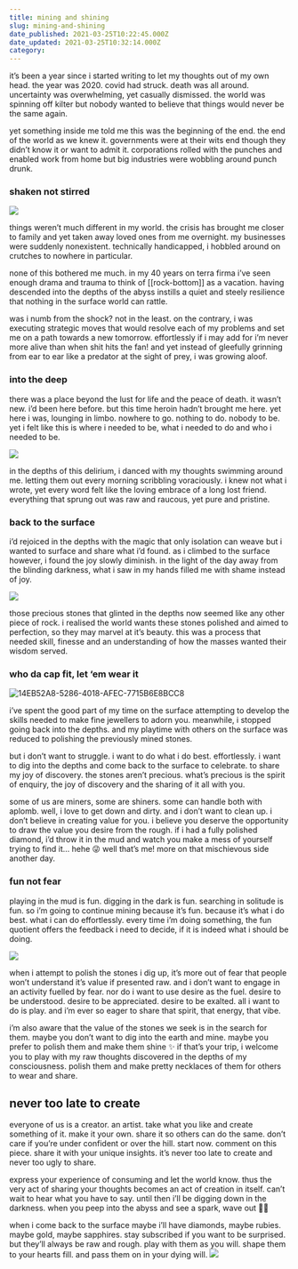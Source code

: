 ```yaml
---
title: mining and shining
slug: mining-and-shining
date_published: 2021-03-25T10:22:45.000Z
date_updated: 2021-03-25T10:32:14.000Z
category: 
---
```

it’s been a year since i started writing to let my thoughts out of my own head. the year was 2020. covid had struck. death was all around. uncertainty was overwhelming, yet casually dismissed. the world was spinning off kilter but nobody wanted to believe that things would never be the same again.

yet something inside me told me this was the beginning of the end. the end of the world as we knew it. governments were at their wits end though they didn’t know it or want to admit it. corporations rolled with the punches and enabled work from home but big industries were wobbling around punch drunk.

### shaken not stirred
![](https://images.unsplash.com/photo-1596420213465-a4cc2602f4f3?crop=entropy&amp;cs=tinysrgb&amp;fit=max&amp;fm=jpg&amp;ixid=MnwxNDIyNzR8MHwxfHNlYXJjaHw4fHxlYXJ0aHF1YWtlfGVufDB8fHx8MTYxNjY2NDEwOQ&amp;ixlib=rb-1.2.1&amp;q=80&amp;w=1080)

things weren’t much different in my world. the crisis has brought me closer to family and yet taken away loved ones from me overnight. my businesses were suddenly nonexistent. technically handicapped, i hobbled around on crutches to nowhere in particular.

none of this bothered me much. in my 40 years on terra firma i’ve seen enough drama and trauma to think of [[rock-bottom]] as a vacation. having descended into the depths of the abyss instills a quiet and steely resilience that nothing in the surface world can rattle.

was i numb from the shock? not in the least. on the contrary, i was executing strategic moves that would resolve each of my problems and set me on a path towards a new tomorrow. effortlessly if i may add for i’m never more alive than when shit hits the fan! and yet instead of gleefully grinning from ear to ear like a predator at the sight of prey, i was growing aloof.

### into the deep
there was a place beyond the lust for life and the peace of death. it wasn’t new. i’d been here before. but this time heroin hadn’t brought me here. yet here i was, lounging in limbo. nowhere to go. nothing to do. nobody to be. yet i felt like this is where i needed to be, what i needed to do and who i needed to be.

![](https://images.unsplash.com/photo-1598557429123-f50d46fe4987?crop=entropy&amp;cs=tinysrgb&amp;fit=max&amp;fm=jpg&amp;ixid=MnwxNDIyNzR8MHwxfHNlYXJjaHwyNXx8dm9ydGV4fGVufDB8fHx8MTYxNjY2NDI0NA&amp;ixlib=rb-1.2.1&amp;q=80&amp;w=1080)

in the depths of this delirium, i danced with my thoughts swimming around me. letting them out every morning scribbling voraciously. i knew not what i wrote, yet every word felt like the loving embrace of a long lost friend. everything that sprung out was raw and raucous, yet pure and pristine.

### back to the surface
i’d rejoiced in the depths with the magic that only isolation can weave but i wanted to surface and share what i’d found. as i climbed to the surface however, i found the joy slowly diminish. in the light of the day away from the blinding darkness, what i saw in my hands filled me with shame instead of joy.

![](https://images.unsplash.com/photo-1516652695352-6118f7cc1a07?crop=entropy&amp;cs=tinysrgb&amp;fit=max&amp;fm=jpg&amp;ixid=MnwxNDIyNzR8MHwxfHNlYXJjaHwxfHxqZXdlbGxlcnxlbnwwfHx8fDE2MTY2NjQ0MTQ&amp;ixlib=rb-1.2.1&amp;q=80&amp;w=1080)

those precious stones that glinted in the depths now seemed like any other piece of rock. i realised the world wants these stones polished and aimed to perfection, so they may marvel at it’s beauty. this was a process that needed skill, finesse and an understanding of how the masses wanted their wisdom served.

### who da cap fit, let ‘em wear it
![14EB52A8-5286-4018-AFEC-7715B6E8BCC8](https://res.craft.do/user/full/aea53ecb-f07e-7684-f954-13f587938a00/57BC1604-4547-42DF-B835-4A22C999F6A6_2)

i’ve spent the good part of my time on the surface attempting to develop the skills needed to make fine jewellers to adorn you. meanwhile, i stopped going back into the depths. and my playtime with others on the surface was reduced to polishing the previously mined stones.

but i don’t want to struggle. i want to do what i do best. effortlessly. i want to dig into the depths and come back to the surface to celebrate. to share my joy of discovery. the stones aren’t precious. what’s precious is the spirit of enquiry, the joy of discovery and the sharing of it all with you.

some of us are miners, some are shiners. some can handle both with aplomb. well, i love to get down and dirty. and i don’t want to clean up. i don’t believe in creating value for you. i believe you deserve the opportunity to draw the value you desire from the rough. if i had a fully polished diamond, i’d throw it in the mud and watch you make a mess of yourself trying to find it… hehe 😜 well that’s me! more on that mischievous side another day.

### fun not fear
playing in the mud is fun. digging in the dark is fun. searching in solitude is fun. so i’m going to continue mining because it’s fun. because it’s what i do best. what i can do effortlessly. every time i’m doing something, the fun quotient offers the feedback i need to decide, if it is indeed what i should be doing.

![](https://images.unsplash.com/photo-1473417132238-196c16462837?crop=entropy&amp;cs=tinysrgb&amp;fit=max&amp;fm=jpg&amp;ixid=MnwxNDIyNzR8MHwxfHNlYXJjaHwxNDZ8fG11ZCUyMHBsYXl8ZW58MHx8fHwxNjE2NjY1MDU0&amp;ixlib=rb-1.2.1&amp;q=80&amp;w=1080)

when i attempt to polish the stones i dig up, it’s more out of fear that people won’t understand it’s value if presented raw. and i don’t want to engage in an activity fuelled by fear. nor do i want to use desire as the fuel. desire to be understood. desire to be appreciated. desire to be exalted. all i want to do is play. and i’m ever so eager to share that spirit, that energy, that vibe.

i’m also aware that the value of the stones we seek is in the search for them. maybe you don’t want to dig into the earth and mine. maybe you prefer to polish them and make them shine ✨ if that’s your trip, i welcome you to play with my raw thoughts discovered in the depths of my consciousness. polish them and make pretty necklaces of them for others to wear and share.

## never too late to create

everyone of us is a creator. an artist. take what you like and create something of it. make it your own. share it so others can do the same. don’t care if you’re under confident or over the hill. start now. comment on this piece. share it with your unique insights. it’s never too late to create and never too ugly to share.

express your experience of consuming and let the world know. thus the very act of sharing your thoughts becomes an act of creation in itself. can’t wait to hear what you have to say. until then i’ll be digging down in the darkness. when you peep into the abyss and see a spark, wave out 👋🏽

when i come back to the surface maybe i’ll have diamonds, maybe rubies. maybe gold, maybe sapphires. stay subscribed if you want to be surprised. but they’ll always be raw and rough. play with them as you will. shape them to your hearts fill. and pass them on in your dying will. 
![](https://images.unsplash.com/photo-1601121141461-920cb1993441?crop=entropy&amp;cs=tinysrgb&amp;fit=max&amp;fm=jpg&amp;ixid=MnwxNDIyNzR8MHwxfHNlYXJjaHwxMTh8fG5lY2tsYWNlfGVufDB8fHx8MTYxNjY2NDc4NQ&amp;ixlib=rb-1.2.1&amp;q=80&amp;w=1080)
